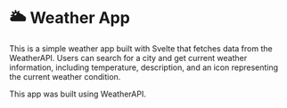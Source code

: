 
# :sun_behind_large_cloud: Weather App
This is a simple weather app built with Svelte that fetches data from the WeatherAPI. Users can search for a city and get current weather information, including temperature, description, and an icon representing the current weather condition.

This app was built using WeatherAPI.
